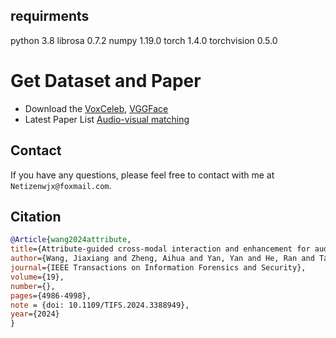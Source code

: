 
## requirments
python 3.8 
librosa 0.7.2 
numpy 1.19.0 
torch 1.4.0 
torchvision 0.5.0 

# Get Dataset and Paper
- Download the [VoxCeleb](https://www.robots.ox.ac.uk/~vgg/data/voxceleb/vox1.html), [VGGFace](https://www.dropbox.com/s/bqsimq20jcjz1z9/VGG_ALL_FRONTAL.zip?dl=0)
- Latest Paper List [Audio-visual matching](https://github.com/w1018979952/Audio-Visual-Matching)


## Contact
If you have any questions, please feel free to contact with me at `Netizenwjx@foxmail.com`.

## Citation

```BibTeX
@Article{wang2024attribute,
title={Attribute-guided cross-modal interaction and enhancement for audio-visual matching},
author={Wang, Jiaxiang and Zheng, Aihua and Yan, Yan and He, Ran and Tang, Jin},
journal={IEEE Transactions on Information Forensics and Security},
volume={19},
number={},
pages={4986-4998},
note = {doi: 10.1109/TIFS.2024.3388949},
year={2024}
}
